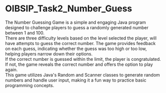 # OIBSIP_Task2_Number_Guess
The Number Guessing Game is a simple and engaging Java program designed to challenge players to guess a randomly generated number between 1 and 100.
<br>
There are three difficulty levels based on the level selected the player, will have attempts to guess the correct number. The game provides feedback on each guess, indicating whether the guess was too high or too low, helping players narrow down their options.
<br>
If the correct number is guessed within the limit, the player is congratulated. If not, the game reveals the correct number and offers the option to play again.
<br>
This game utilizes Java's Random and Scanner classes to generate random numbers and handle user input, making it a fun way to practice basic programming concepts.
